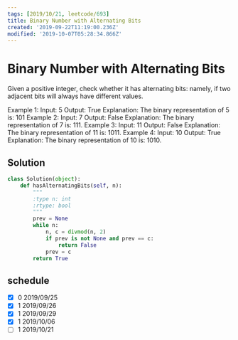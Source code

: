 ```yaml
---
tags: [2019/10/21, leetcode/693]
title: Binary Number with Alternating Bits
created: '2019-09-22T11:19:00.236Z'
modified: '2019-10-07T05:28:34.866Z'
---
```


# Binary Number with Alternating Bits

Given a positive integer, check whether it has alternating bits: namely, if two adjacent bits will always have different values.

Example 1:
Input: 5
Output: True
Explanation:
The binary representation of 5 is: 101
Example 2:
Input: 7
Output: False
Explanation:
The binary representation of 7 is: 111.
Example 3:
Input: 11
Output: False
Explanation:
The binary representation of 11 is: 1011.
Example 4:
Input: 10
Output: True
Explanation:
The binary representation of 10 is: 1010.

## Solution

```python
class Solution(object):
    def hasAlternatingBits(self, n):
        """
        :type n: int
        :rtype: bool
        """
        prev = None
        while n:
            n, c = divmod(n, 2)
            if prev is not None and prev == c:
                return False
            prev = c
        return True
```

## schedule

* [x] 0 2019/09/25
* [x] 1 2019/09/26
* [x] 1 2019/09/29
* [x] 1 2019/10/06
* [ ] 1 2019/10/21
